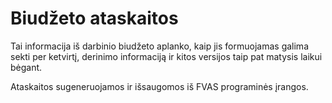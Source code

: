 # Biudžeto ataskaitos

Tai informacija iš darbinio biudžeto aplanko, kaip jis formuojamas galima sekti per ketvirtį, derinimo informaciją ir kitos versijos taip pat matysis laikui bėgant.

Ataskaitos sugeneruojamos ir išsaugomos iš FVAS programinės įrangos.
